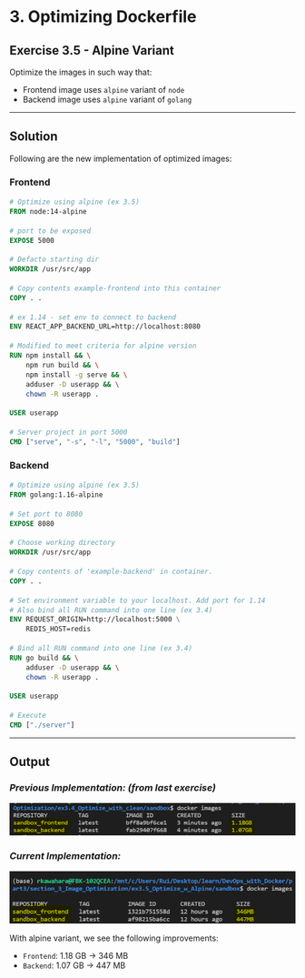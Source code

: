 # 3. Optimizing Dockerfile

## Exercise 3.5 - Alpine Variant 

Optimize the images in such way that:
- Frontend image uses `alpine` variant of `node`
- Backend image uses `alpine` variant of `golang`

---

## Solution

Following are the new implementation of optimized images:

### **Frontend**
```Dockerfile
# Optimize using alpine (ex 3.5)
FROM node:14-alpine

# port to be exposed
EXPOSE 5000

# Defacto starting dir
WORKDIR /usr/src/app

# Copy contents example-frontend into this container
COPY . .

# ex 1.14 - set env to connect to backend
ENV REACT_APP_BACKEND_URL=http://localhost:8080

# Modified to meet criteria for alpine version
RUN npm install && \
    npm run build && \
    npm install -g serve && \
    adduser -D userapp && \
    chown -R userapp .

USER userapp

# Server project in port 5000
CMD ["serve", "-s", "-l", "5000", "build"]
```

### **Backend**
```Dockerfile
# Optimize using alpine (ex 3.5)
FROM golang:1.16-alpine

# Set port to 8080
EXPOSE 8080

# Choose working directory
WORKDIR /usr/src/app

# Copy contents of 'example-backend' in container. 
COPY . .

# Set environment variable to your localhost. Add port for 1.14
# Also bind all RUN command into one line (ex 3.4)
ENV REQUEST_ORIGIN=http://localhost:5000 \
    REDIS_HOST=redis

# Bind all RUN command into one line (ex 3.4)
RUN go build && \
    adduser -D userapp && \
    chown -R userapp .

USER userapp

# Execute
CMD ["./server"]
```

---

## Output

### *Previous Implementation: (from last exercise)*
![e3.4.2 - Before Optimization](../../img/e3.4.2.PNG)

### *Current Implementation:*
![e3.5 - After Optimization](../../img/e3.5.PNG)

With alpine variant, we see the following improvements:
- `Frontend`: 1.18 GB -> 346 MB
- `Backend`: 1.07 GB -> 447 MB
